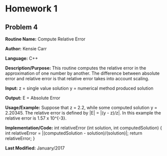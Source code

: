 # Homework 1
## Problem 4
**Routine Name:**           Compute Relative Error

**Author:** Kensie Carr

**Language:** C++

**Description/Purpose:** 
This routine computes the relative error in the approximation of one number by another. The difference between absolute error and relative error is that relative error takes into account scaling. 

**Input:**
z = single value solution
y = numerical method produced solution

**Output:** 
E = Absolute Error

**Usage/Example:**
Suppose that z = 2.2, while some computed solution y = 2.20345. The relative error is defined by |E| = |(y - z)/z|. In this example the relative error is 1.57 x 10^{-3}.

**Implementation/Code:** 
int relativeError (int solution, int computedSolution) {
    int relativeError = |(computedSolution - solution)/(solution)|;
    return relativeError;
}

**Last Modified:** January/2017